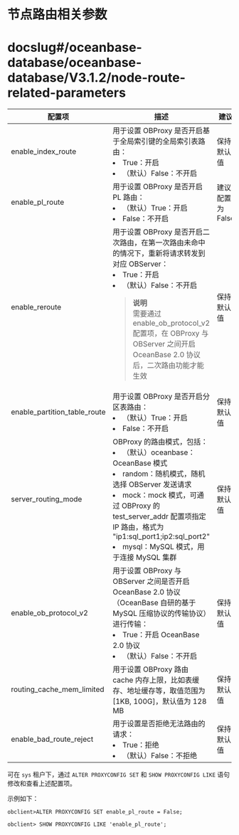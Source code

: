 # 节点路由相关参数

# docslug#/oceanbase-database/oceanbase-database/V3.1.2/node-route-related-parameters

|             配置项              |                                                                                                                  描述                                                                                                                  |     建议      |
|------------------------------|--------------------------------------------------------------------------------------------------------------------------------------------------------------------------------------------------------------------------------------|-------------|
| enable_index_route           | 用于设置 OBProxy 是否开启基于全局索引键的全局索引表路由：<li>True：开启<li>（默认）False：不开启    | 保持默认值       |
| enable_pl_route              | 用于设置 OBProxy 是否开启 PL 路由：<li>（默认）True：开启<li>False：不开启  | 建议配置为 False |
| enable_reroute               | 用于设置 OBProxy 是否开启二次路由，在第一次路由未命中的情况下，重新将请求转发到对应 OBServer：<li>True：开启<li>（默认）False：不开启<blockquote>**说明**<br >需要通过 enable_ob_protocol_v2 配置项，在 OBProxy 与 OBServer 之间开启 OceanBase 2.0 协议后，二次路由功能才能生效</blockquote> | 保持默认值       |
| enable_partition_table_route | 用于设置 OBProxy 是否开启分区表路由：<li>（默认）True：开启<li>False：不开启 | 保持默认值 |
| server_routing_mode          | OBProxy 的路由模式，包括：<li>（默认）oceanbase：OceanBase 模式<li>random：随机模式，随机选择 OBServer 发送请求<li>mock：mock 模式，可通过 OBProxy 的 test_server_addr 配置项指定 IP 路由，格式为 "ip1:sql_port1;ip2:sql_port2"<li>mysql：MySQL 模式，用于连接 MySQL 集群   | 保持默认值       |
| enable_ob_protocol_v2        | 用于设置 OBProxy 与 OBServer 之间是否开启 OceanBase 2.0 协议（OceanBase 自研的基于 MySQL 压缩协议的传输协议）进行传输：<li>True：开启 OceanBase 2.0 协议<li>（默认）False：不开启  | 保持默认值       |
| routing_cache_mem_limited    | 用于设置 OBProxy 路由 cache 内存上限，比如表缓存、地址缓存等，取值范围为 [1KB, 100G]，默认值为 128 MB  | 保持默认值       |
| enable_bad_route_reject      | 用于设置是否拒绝无法路由的请求：<li>True：拒绝<li>（默认）False：不拒绝  | 保持默认值       |

可在 `sys` 租户下，通过 `ALTER PROXYCONFIG SET` 和 `SHOW PROXYCONFIG LIKE` 语句修改和查看上述配置项。

示例如下：

```unknow
obclient>ALTER PROXYCONFIG SET enable_pl_route = False;
```

```unknow
obclient> SHOW PROXYCONFIG LIKE 'enable_pl_route';
```
